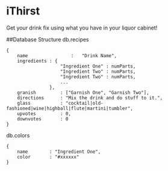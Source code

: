 # iThirst
Get your drink fix using what you have in your liquor cabinet!

##Database Structure
db.recipes
```
{
	name 				:	"Drink Name",
	ingredients : {
					"Ingredient One" : numParts,
					"Ingredient Two" : numParts,
					"Ingredient Two" : numParts,
					...
				},
	granish			: ["Garnish One", "Garnish Two"],
	directions		: "Mix the drink and do stuff to it.",
	glass			: "cocktail|old-fashioned|wine|highball|flute|martini|tumbler",
	upvotes			: 0,
	downvotes		: 0
}
```
db.colors
```
{
	name		: "Ingredient One",
	color		: "#xxxxxx"
}
```